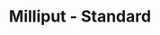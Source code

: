 ---
layout: product
title: "Milliput - Standard"
price: "700" 
desc: "N/A"
img_path: "/assets/img/MIL_STD.webp"
brand: "N/A"
available: true
special_offer: true
new: false
soon: false
cat: "00"
subcat: "00"
subsubcat: "0N/A"
sifra: "MIL_STD"
popular: false
---
